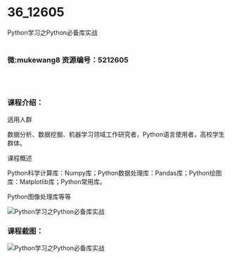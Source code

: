 # 36_12605
Python学习之Python必备库实战
<br/></br>
<h3>微:mukewang8 资源编号：5212605</h3>
<br/></br>
<h3>课程介绍：</h3>
<p>适用人群</p>
<p>数据分析、数据挖掘、机器学习领域工作研究者，Python语言使用者，高校学生群体。</p>
<p>课程概述</p>
<p>Python科学计算库：Numpy库；Python数据处理库：Pandas库；Python绘图库：Matplotlib库；Python常用库。</p>
<p>Python图像处理库等等</p>
<p><img src="https://www.ko996.com/wp-content/uploads/img/2020/04/2-117-300x215.png" alt="Python学习之Python必备库实战"></p>
<div class="info-desc">
<h3>课程截图：</h3>
<p><img src="https://www.ko996.com/wp-content/uploads/img/2020/04/1-181.png" alt="Python学习之Python必备库实战"></p>
<p>&nbsp;</p>


			
</div>

